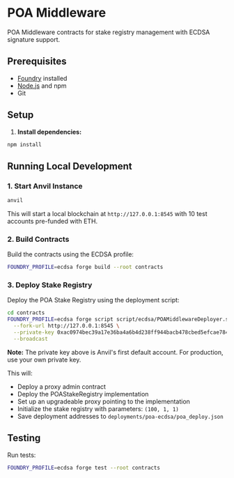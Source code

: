 # POA Middleware

POA Middleware contracts for stake registry management with ECDSA signature support.

## Prerequisites

- [Foundry](https://getfoundry.sh/) installed
- [Node.js](https://nodejs.org/) and npm
- Git

## Setup

1. **Install dependencies:**
```bash
npm install
```

## Running Local Development

### 1. Start Anvil Instance

```bash
anvil
```

This will start a local blockchain at `http://127.0.0.1:8545` with 10 test accounts pre-funded with ETH.

### 2. Build Contracts

Build the contracts using the ECDSA profile:

```bash
FOUNDRY_PROFILE=ecdsa forge build --root contracts
```

### 3. Deploy Stake Registry

Deploy the POA Stake Registry using the deployment script:

```bash
cd contracts
FOUNDRY_PROFILE=ecdsa forge script script/ecdsa/POAMiddlewareDeployer.s.sol:POAMiddlewareDeployer \
  --fork-url http://127.0.0.1:8545 \
  --private-key 0xac0974bec39a17e36ba4a6b4d238ff944bacb478cbed5efcae784d7bf4f2ff80 \
  --broadcast
```

**Note:** The private key above is Anvil's first default account. For production, use your own private key.

This will:
- Deploy a proxy admin contract
- Deploy the POAStakeRegistry implementation
- Set up an upgradeable proxy pointing to the implementation
- Initialize the stake registry with parameters: `(100, 1, 1)`
- Save deployment addresses to `deployments/poa-ecdsa/poa_deploy.json`

## Testing

Run tests:

```bash
FOUNDRY_PROFILE=ecdsa forge test --root contracts
```
